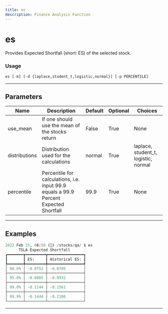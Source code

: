 ```yaml
---
title: es
description: Finance Analysis Function
---
```


# es

Provides Expected Shortfall (short: ES) of the selected stock.

### Usage

```python
es [-m] [-d {laplace,student_t,logistic,normal}] [-p PERCENTILE]
```

---

## Parameters

| Name | Description | Default | Optional | Choices |
| ---- | ----------- | ------- | -------- | ------- |
| use_mean | If one should use the mean of the stocks return | False | True | None |
| distributions | Distribution used for the calculations | normal | True | laplace, student_t, logistic, normal |
| percentile | Percentile for calculations, i.e. input 99.9 equals a 99.9 Percent Expected Shortfall | 99.9 | True | None |


---

## Examples

```python
2022 Feb 25, 06:50 (🦋) /stocks/qa/ $ es
      TSLA Expected Shortfall
┏━━━━━━━┳━━━━━━━━━┳━━━━━━━━━━━━━━━━┓
┃       ┃ ES:     ┃ Historical ES: ┃
┡━━━━━━━╇━━━━━━━━━╇━━━━━━━━━━━━━━━━┩
│ 90.0% │ -0.0752 │ -0.0705        │
├───────┼─────────┼────────────────┤
│ 95.0% │ -0.0885 │ -0.0932        │
├───────┼─────────┼────────────────┤
│ 99.0% │ -0.1144 │ -0.1561        │
├───────┼─────────┼────────────────┤
│ 99.9% │ -0.1444 │ -0.2106        │
└───────┴─────────┴────────────────┘
```
---
